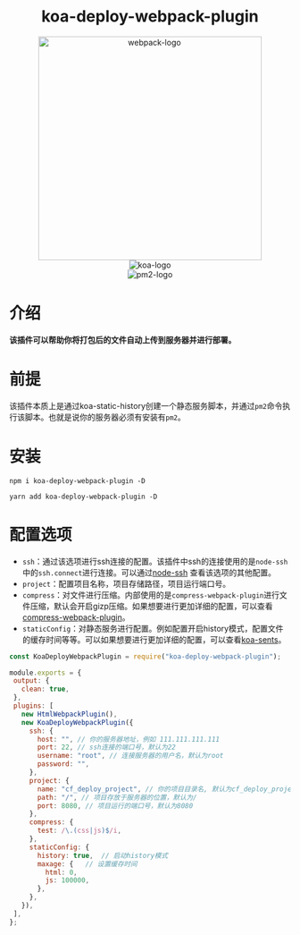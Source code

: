 <div align='center'>

# koa-deploy-webpack-plugin
<div align=center>
 <img src="https://raw.githubusercontent.com/webpack/media/master/logo/icon-square-big.png" alt="webpack-logo" style="width: 400px;height: 400px;"/>
<div align=center>
<img src="https://seeklogo.com/images/K/koa-logo-D494764315-seeklogo.com.png" alt="koa-logo" style="" />
<div align=center>
<img src="https://raw.githubusercontent.com/unitech/pm2/master/pres/pm2.20d3ef.png" alt="pm2-logo" style="" />

<div align='left'>
 
# 介绍
 **该插件可以帮助你将打包后的文件自动上传到服务器并进行部署。**
# 前提
  该插件本质上是通过koa-static-history创建一个静态服务脚本，并通过`pm2`命令执行该脚本。也就是说你的服务器必须有安装有`pm2`。
# 安装
  ```shell
  npm i koa-deploy-webpack-plugin -D
  ```
   ```shell
  yarn add koa-deploy-webpack-plugin -D
  ```
# 配置选项
 - `ssh`：通过该选项进行ssh连接的配置。该插件中ssh的连接使用的是`node-ssh`中的`ssh.connect`进行连接。可以通过[node-ssh](https://github.com/steelbrain/node-ssh#readme)
 查看该选项的其他配置。
 - `project`：配置项目名称，项目存储路径，项目运行端口号。
 - `compress`：对文件进行压缩。内部使用的是`compress-webpack-plugin`进行文件压缩，默认会开启gizp压缩。如果想要进行更加详细的配置，可以查看[compress-webpack-plugin](https://github.com/webpack-contrib/compression-webpack-plugin#options)。
 - `staticConfig`：对静态服务进行配置。例如配置开启history模式，配置文件的缓存时间等等。可以如果想要进行更加详细的配置，可以查看[koa-sents](https://github.com/chenfan0/send#options)。
  ```js
const KoaDeployWebpackPlugin = require("koa-deploy-webpack-plugin");

module.exports = {
   output: {
     clean: true,
   },
   plugins: [
     new HtmlWebpackPlugin(),
     new KoaDeployWebpackPlugin({
       ssh: {
         host: "", // 你的服务器地址，例如 111.111.111.111
         port: 22, // ssh连接的端口号，默认为22
         username: "root", // 连接服务器的用户名，默认为root
         password: "", 
       },
       project: {
         name: "cf_deploy_project", // 你的项目目录名, 默认为cf_deploy_project
         path: "/", // 项目存放于服务器的位置，默认为/
         port: 8080, // 项目运行的端口号，默认为8080
       },
       compress: {
         test: /\.(css|js)$/i,
       },
       staticConfig: {
         history: true,  // 启动history模式
         maxage: {   // 设置缓存时间
           html: 0,
           js: 100000,
         },
       },
     }),
   ],
};

```
